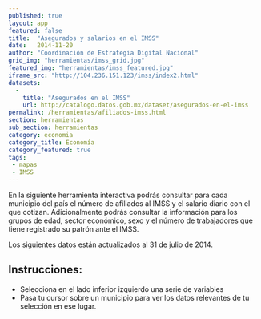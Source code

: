 ```yaml
---
published: true
layout: app
featured: false
title:  "Asegurados y salarios en el IMSS"
date:   2014-11-20
author: "Coordinación de Estrategia Digital Nacional"
grid_img: "herramientas/imss_grid.jpg"
featured_img: "herramientas/imss_featured.jpg"
iframe_src: "http://104.236.151.123/imss/index2.html"
datasets:
  -
    title: "Asegurados en el IMSS"
    url: http://catalogo.datos.gob.mx/dataset/asegurados-en-el-imss
permalink: /herramientas/afiliados-imss.html
section: herramientas
sub_section: herramientas
category: economia
category_title: Economía
category_featured: true
tags:
 - mapas
 - IMSS
---
```


<p>En la siguiente herramienta interactiva podrás consultar para cada municipio del país el número de afiliados al IMSS y el salario diario con el que cotizan.  Adicionalmente podrás consultar la información para los grupos de edad, sector económico, sexo y el número de trabajadores que tiene registrado su patrón ante el IMSS. </p>

<p>Los siguientes datos están actualizados al 31 de julio de 2014.</p>

<h2>Instrucciones:</h2>
<ul>
<li>Selecciona en el lado inferior izquierdo una serie de variables</li>
<li>Pasa tu cursor sobre un municipio para ver los datos relevantes de tu selección en ese lugar. </li>
</ul>
